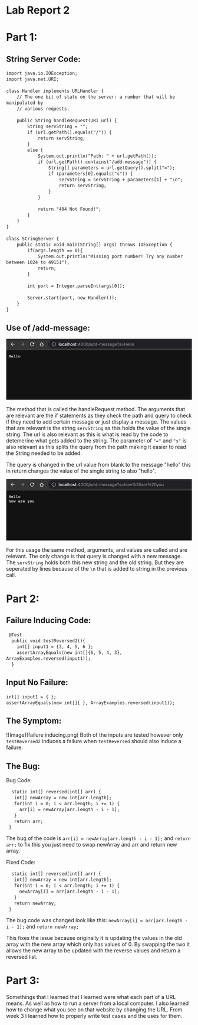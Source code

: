 # Lab Report 2

# Part 1:
## String Server Code: 
```
import java.io.IOException;
import java.net.URI;

class Handler implements URLHandler {
    // The one bit of state on the server: a number that will be manipulated by
    // various requests.

    public String handleRequest(URI url) {
        String servString = "";
        if (url.getPath().equals("/")) {
            return servString;
        }  
        else {
            System.out.println("Path: " + url.getPath());
            if (url.getPath().contains("/add-message")) {
                String[] parameters = url.getQuery().split("=");
                if (parameters[0].equals("s")) {
                    servString = servString + parameters[1] + "\n";
                    return servString;
                }
            }

            return "404 Not Found!";
        }
    }
}

class StringServer {
    public static void main(String[] args) throws IOException {
        if(args.length == 0){
            System.out.println("Missing port number! Try any number between 1024 to 49151");
            return;
        }

        int port = Integer.parseInt(args[0]);

        Server.start(port, new Handler());
    }
}
```

## Use of /add-message:
![Image](addmessage1.png)

The method that is called the handleRequest method.
The arguments that are relevant are the if statements as they check the path and query to check if they need to add certain message or just display a message.
The values that are relevant is the string `servString` as this holds the value of the single string. The url is also relevant as this is what is read by the code to detemerine what gets added to the string. The parameter of `"="` and `"s"` is also relevant as this splits the query from the path making it easier to read the String needed to be added.

The query is changed in the url value from blank to the message "hello" this in return changes the value of the single string to also "hello". 

![Image](addmessage2.png)

For this usage the same method, arguments, and values are called and are relevant. The only change is that query is changed with a new message. The `servString` holds both this new string and the old string. But they are seperated by lines because of the `\n` that is added to string in the previous call.

# Part 2:
## Failure Inducing Code:
```
 @Test
  public void testReversed2(){
    int[] input1 = {3, 4, 5, 6 };
    assertArrayEquals(new int[]{6, 5, 4, 3}, ArrayExamples.reversed(input1));
  }
 ```


## Input No Failure:
```
int[] input1 = { };
assertArrayEquals(new int[]{ }, ArrayExamples.reversed(input1));
```

## The Symptom:
 ![Image](failure inducing.png)
 Both of the inputs are tested however only `testReversed2` induces a failure when `testReversed` should also induce a failure.
 
## The Bug:
 Bug Code:
 ```
   static int[] reversed(int[] arr) {
    int[] newArray = new int[arr.length];
    for(int i = 0; i < arr.length; i += 1) {
      arr[i] = newArray[arr.length - i - 1];
    }
    return arr;
  }
  ```
 The bug of the code is `arr[i] = newArray[arr.length - i - 1];` and `return arr;` to fix this you just need to swap newArray and arr and return new array.
 
 Fixed Code:
 ```
   static int[] reversed(int[] arr) {
    int[] newArray = new int[arr.length];
    for(int i = 0; i < arr.length; i += 1) {
      newArray[i] = arr[arr.length - i - 1];
    }
    return newArray;
  }
  ```
 The bug code was changed look like this: `newArray[i] = arr[arr.length - i - 1];` and `return newArray;`
 
 This fixes the issue because originally it is updating the values in the old array with the new array which only has values of 0. By swapping the two it allows the new array to be updated with the reverse values and return a reversed list. 
 
# Part 3:
Somethings that I learned that I learned were what each part of a URL means. As well as how to run a server from a local computer. I also learned how to change what you see on that website by changing the URL. From week 3 I learned how to properly write test cases and the uses for them.

